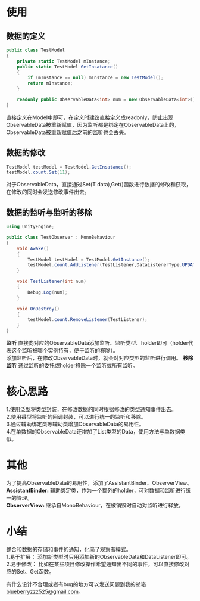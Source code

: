 # 使用
## 数据的定义
```cs
public class TestModel
{
    private static TestModel mInstance;
    public static TestModel GetInsatance()
    {
        if (mInstance == null) mInstance = new TestModel();
        return mInstance;
    }

    readonly public ObservableData<int> num = new ObservableData<int>();
}
```
直接定义在Model中即可，在定义时建议直接定义成readonly，防止出现ObservableData被重新赋值，因为监听都是绑定在ObservableData上的，ObservableData被重新赋值后之前的监听也会丢失。  
## 数据的修改
```cs
TestModel testModel = TestModel.GetInsatance();
testModel.count.Set(11);
```
对于ObservableData<T>，直接通过Set(T data),Get()函数进行数据的修改和获取，在修改的同时会发送修改事件出去。  
## 数据的监听与监听的移除
```cs
using UnityEngine;

public class TestObserver : MonoBehaviour
{
    void Awake()
    {
        TestModel testModel = TestModel.GetInstance();
        testModel.count.AddListener(TestListener,DataListenerType.UPDATE,this);
    }

    void TestListener(int num)
    {
        Debug.Log(num);
    }

    void OnDestroy()
    {
        testModel.count.RemoveListener(TestListener);
    }
}
```
**监听**
直接向对应的ObservableData添加监听、监听类型、holder即可（holder代表这个监听被哪个实例持有，便于监听的移除）。  
添加监听后，在修改ObservableData时，就会对对应类型的监听进行调用。 
**移除监听**
通过监听的委托或holder移除一个监听或所有监听。  
# 核心思路
1.使用泛型将类型封装，在修改数据的同时根据修改的类型通知事件出去。  
2.使用番型将监听的回调封装，可以进行统一的监听和移除。  
3.通过辅助绑定类等辅助类增加ObservableData的易用性。  
4.在单数据的ObservableData还增加了List类型的Data，使用方法与单数据类似。  
# 其他
为了提高ObservableData的易用性，添加了AssistantBinder、ObserverView。  
**AssistantBinder:** 辅助绑定类，作为一个额外的holder，可对数据和监听进行统一的管理。  
**ObserverView:** 继承自MonoBehaviour，在被销毁时自动对监听进行释放。  
# 小结
整合和数据的存储和事件的通知，化简了观察者模式。  
1.易于扩展：
添加新类型时只用添加新的ObservableData和DataListener即可。  
2.易于修改：
比如在某些项目修改操作希望通知出不同的事件，可以直接修改对应的Set、Get函数。 

有什么设计不合理或者有bug的地方可以发送问题到我的邮箱[blueberryzzz525@gmail.com](blueberryzzz525@gmail.com)。  